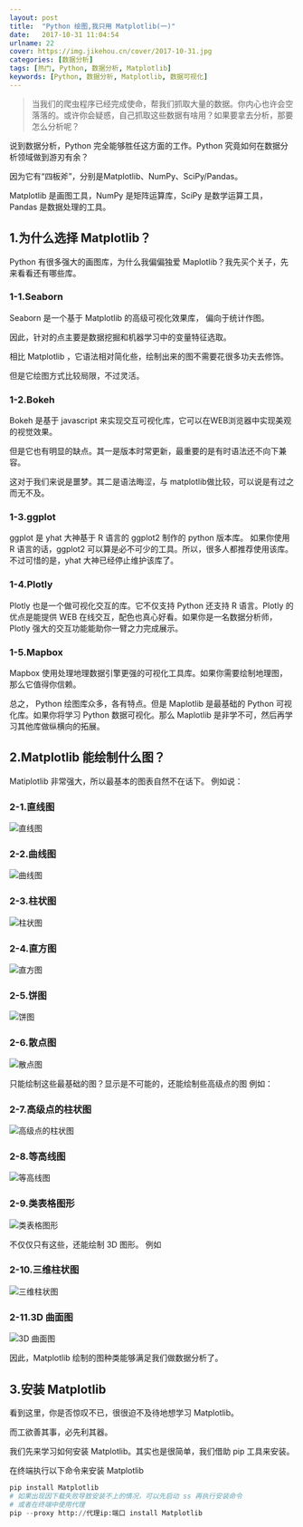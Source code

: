 ```yaml
---
layout: post
title:  "Python 绘图,我只用 Matplotlib(一)"
date:   2017-10-31 11:04:54
urlname: 22
cover: https://img.jikehou.cn/cover/2017-10-31.jpg
categories: [数据分析]
tags: [热门, Python, 数据分析, Matplotlib]
keywords: [Python, 数据分析, Matplotlib, 数据可视化]
---
```

> 当我们的爬虫程序已经完成使命，帮我们抓取大量的数据。你内心也许会空落落的。或许你会疑惑，自己抓取这些数据有啥用？如果要拿去分析，那要怎么分析呢？

说到数据分析，Python 完全能够胜任这方面的工作。Python 究竟如何在数据分析领域做到游刃有余？

因为它有“四板斧”，分别是Matplotlib、NumPy、SciPy/Pandas。

Matplotlib 是画图工具，NumPy 是矩阵运算库，SciPy 是数学运算工具，Pandas 是数据处理的工具。
<!-- more -->

## 1.为什么选择 Matplotlib？
Python 有很多强大的画图库，为什么我偏偏独爱 Maplotlib？我先买个关子，先来看看还有哪些库。

### 1-1.Seaborn

Seaborn 是一个基于 Matplotlib 的高级可视化效果库， 偏向于统计作图。

因此，针对的点主要是数据挖掘和机器学习中的变量特征选取。

相比 Matplotlib ，它语法相对简化些，绘制出来的图不需要花很多功夫去修饰。

但是它绘图方式比较局限，不过灵活。

### 1-2.Bokeh
Bokeh 是基于 javascript 来实现交互可视化库，它可以在WEB浏览器中实现美观的视觉效果。

但是它也有明显的缺点。其一是版本时常更新，最重要的是有时语法还不向下兼容。

这对于我们来说是噩梦。其二是语法晦涩，与 matplotlib做比较，可以说是有过之而无不及。

### 1-3.ggplot
ggplot 是 yhat 大神基于 R 语言的 ggplot2 制作的 python 版本库。 如果你使用 R 语言的话，ggplot2 可以算是必不可少的工具。所以，很多人都推荐使用该库。不过可惜的是，yhat 大神已经停止维护该库了。

### 1-4.Plotly
Plotly 也是一个做可视化交互的库。它不仅支持  Python 还支持 R 语言。Plotly 的优点是能提供 WEB 在线交互，配色也真心好看。如果你是一名数据分析师，Plotly 强大的交互功能能助你一臂之力完成展示。

### 1-5.Mapbox
Mapbox 使用处理地理数据引擎更强的可视化工具库。如果你需要绘制地理图，那么它值得你信赖。

总之， Python 绘图库众多，各有特点。但是 Maplotlib 是最基础的 Python 可视化库。如果你将学习 Python 数据可视化。那么 Maplotlib 是非学不可，然后再学习其他库做纵横向的拓展。

## 2.Matplotlib 能绘制什么图？
Matiplotlib 非常强大，所以最基本的图表自然不在话下。
例如说：
### 2-1.直线图
![直线图](https://img.jikehou.cn/img/20171031_1.png)

### 2-2.曲线图
![曲线图](https://img.jikehou.cn/img/20171031_2.png)

### 2-3.柱状图
![柱状图](https://img.jikehou.cn/img/20171031_3.png)

### 2-4.直方图
![直方图](https://img.jikehou.cn/img/20171031_4.png)

### 2-5.饼图
![饼图](https://img.jikehou.cn/img/20171031_5.png)

### 2-6.散点图
![散点图](https://img.jikehou.cn/img/20171031_6.png)

只能绘制这些最基础的图？显示是不可能的，还能绘制些高级点的图
例如：
### 2-7.高级点的柱状图
![高级点的柱状图](https://img.jikehou.cn/img/20171031_7.png)

### 2-8.等高线图
![等高线图](https://img.jikehou.cn/img/20171031_8.png)

### 2-9.类表格图形
![类表格图形](https://img.jikehou.cn/img/20171031_9.png)

不仅仅只有这些，还能绘制 3D 图形。
例如
### 2-10.三维柱状图
![三维柱状图](https://img.jikehou.cn/img/20171031_10.png)

### 2-11.3D 曲面图
![3D 曲面图](https://img.jikehou.cn/img/20171031_11.png)

因此，Matplotlib 绘制的图种类能够满足我们做数据分析了。


## 3.安装 Matplotlib
看到这里，你是否惊叹不已，很很迫不及待地想学习 Matplotlib。

而工欲善其事，必先利其器。

我们先来学习如何安装 Matplotlib。其实也是很简单，我们借助 pip 工具来安装。

在终端执行以下命令来安装 Matplotlib
```python
pip install Matplotlib 
# 如果出现因下载失败导致安装不上的情况，可以先启动 ss 再执行安装命令
# 或者在终端中使用代理
pip --proxy http://代理ip:端口 install Matplotlib 
```
